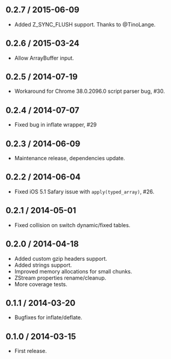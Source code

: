 0.2.7 / 2015-06-09
------------------

- Added Z_SYNC_FLUSH support. Thanks to @TinoLange.


0.2.6 / 2015-03-24
------------------

- Allow ArrayBuffer input.


0.2.5 / 2014-07-19
------------------

- Workaround for Chrome 38.0.2096.0 script parser bug, #30.


0.2.4 / 2014-07-07
------------------

- Fixed bug in inflate wrapper, #29


0.2.3 / 2014-06-09
------------------

- Maintenance release, dependencies update.


0.2.2 / 2014-06-04
------------------

- Fixed iOS 5.1 Safary issue with `apply(typed_array)`, #26.


0.2.1 / 2014-05-01
------------------

- Fixed collision on switch dynamic/fixed tables.


0.2.0 / 2014-04-18
------------------

- Added custom gzip headers support.
- Added strings support.
- Improved memory allocations for small chunks.
- ZStream properties rename/cleanup.
- More coverage tests.


0.1.1 / 2014-03-20
------------------

- Bugfixes for inflate/deflate.


0.1.0 / 2014-03-15
------------------

- First release.
